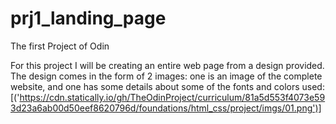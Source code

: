 # prj1_landing_page
The first Project of Odin

For this project I will be creating an entire web page from a design provided. The design comes in the form of 2 images: one is an image of the complete website, and one has some details about some of the fonts and colors used:
[('https://cdn.statically.io/gh/TheOdinProject/curriculum/81a5d553f4073e593d23a6ab00d50eef8620796d/foundations/html_css/project/imgs/01.png')]
